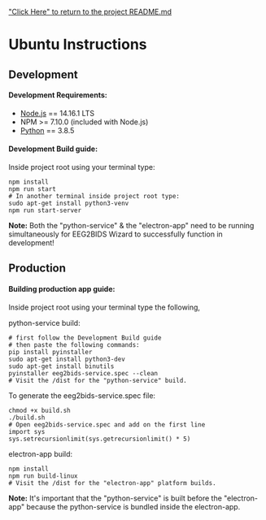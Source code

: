 ["Click Here" to return to the project README.md](../../README.md)

# Ubuntu Instructions

## Development

#### Development Requirements:

 * [Node.js](https://nodejs.org/en/download/current) == 14.16.1 LTS
 * NPM >= 7.10.0 (included with Node.js)
 * [Python](https://www.python.org/downloads/) == 3.8.5

#### Development Build guide:

Inside project root using your terminal type:
```
npm install
npm run start
# In another terminal inside project root type:
sudo apt-get install python3-venv
npm run start-server
```

**Note:** Both the "python-service" & the "electron-app" need to be running simultaneously for EEG2BIDS Wizard to successfully function in development!

## Production

#### Building production app guide:

Inside project root using your terminal type the following,

python-service build:
```
# first follow the Development Build guide
# then paste the following commands:
pip install pyinstaller
sudo apt-get install python3-dev
sudo apt-get install binutils
pyinstaller eeg2bids-service.spec --clean
# Visit the /dist for the "python-service" build.
```
To generate the eeg2bids-service.spec file:
```
chmod +x build.sh
./build.sh
# Open eeg2bids-service.spec and add on the first line
import sys
sys.setrecursionlimit(sys.getrecursionlimit() * 5)
```

electron-app build:
```
npm install
npm run build-linux
# Visit the /dist for the "electron-app" platform builds.
```

**Note:** It's important that the "python-service" is built before the "electron-app" because the python-service is bundled inside the electron-app.
